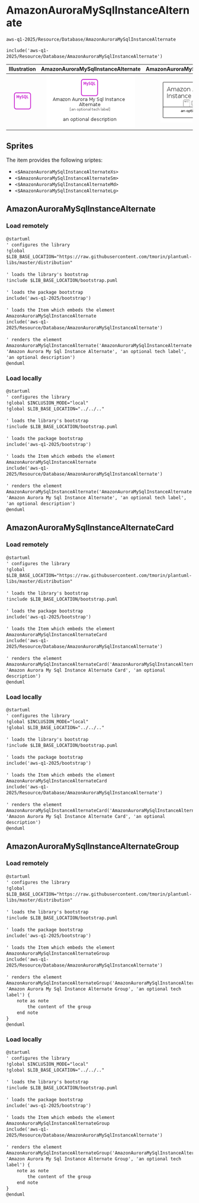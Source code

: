# AmazonAuroraMySqlInstanceAlternate


```text
aws-q1-2025/Resource/Database/AmazonAuroraMySqlInstanceAlternate
```

```text
include('aws-q1-2025/Resource/Database/AmazonAuroraMySqlInstanceAlternate')
```



| Illustration | AmazonAuroraMySqlInstanceAlternate | AmazonAuroraMySqlInstanceAlternateCard | AmazonAuroraMySqlInstanceAlternateGroup |
| :---: | :---: | :---: | :---: |
| ![illustration for Illustration](../../../aws-q1-2025/Resource/Database/AmazonAuroraMySqlInstanceAlternate.png) | ![illustration for AmazonAuroraMySqlInstanceAlternate](../../../aws-q1-2025/Resource/Database/AmazonAuroraMySqlInstanceAlternate.Local.png) | ![illustration for AmazonAuroraMySqlInstanceAlternateCard](../../../aws-q1-2025/Resource/Database/AmazonAuroraMySqlInstanceAlternateCard.Local.png) | ![illustration for AmazonAuroraMySqlInstanceAlternateGroup](../../../aws-q1-2025/Resource/Database/AmazonAuroraMySqlInstanceAlternateGroup.Local.png) |



## Sprites
The item provides the following sriptes:

- `<$AmazonAuroraMySqlInstanceAlternateXs>`
- `<$AmazonAuroraMySqlInstanceAlternateSm>`
- `<$AmazonAuroraMySqlInstanceAlternateMd>`
- `<$AmazonAuroraMySqlInstanceAlternateLg>`





## AmazonAuroraMySqlInstanceAlternate

### Load remotely
```plantuml
@startuml
' configures the library
!global $LIB_BASE_LOCATION="https://raw.githubusercontent.com/tmorin/plantuml-libs/master/distribution"

' loads the library's bootstrap
!include $LIB_BASE_LOCATION/bootstrap.puml

' loads the package bootstrap
include('aws-q1-2025/bootstrap')

' loads the Item which embeds the element AmazonAuroraMySqlInstanceAlternate
include('aws-q1-2025/Resource/Database/AmazonAuroraMySqlInstanceAlternate')

' renders the element
AmazonAuroraMySqlInstanceAlternate('AmazonAuroraMySqlInstanceAlternate', 'Amazon Aurora My Sql Instance Alternate', 'an optional tech label', 'an optional description')
@enduml
```

### Load locally
```plantuml
@startuml
' configures the library
!global $INCLUSION_MODE="local"
!global $LIB_BASE_LOCATION="../../.."

' loads the library's bootstrap
!include $LIB_BASE_LOCATION/bootstrap.puml

' loads the package bootstrap
include('aws-q1-2025/bootstrap')

' loads the Item which embeds the element AmazonAuroraMySqlInstanceAlternate
include('aws-q1-2025/Resource/Database/AmazonAuroraMySqlInstanceAlternate')

' renders the element
AmazonAuroraMySqlInstanceAlternate('AmazonAuroraMySqlInstanceAlternate', 'Amazon Aurora My Sql Instance Alternate', 'an optional tech label', 'an optional description')
@enduml
```

## AmazonAuroraMySqlInstanceAlternateCard

### Load remotely
```plantuml
@startuml
' configures the library
!global $LIB_BASE_LOCATION="https://raw.githubusercontent.com/tmorin/plantuml-libs/master/distribution"

' loads the library's bootstrap
!include $LIB_BASE_LOCATION/bootstrap.puml

' loads the package bootstrap
include('aws-q1-2025/bootstrap')

' loads the Item which embeds the element AmazonAuroraMySqlInstanceAlternateCard
include('aws-q1-2025/Resource/Database/AmazonAuroraMySqlInstanceAlternate')

' renders the element
AmazonAuroraMySqlInstanceAlternateCard('AmazonAuroraMySqlInstanceAlternateCard', 'Amazon Aurora My Sql Instance Alternate Card', 'an optional description')
@enduml
```

### Load locally
```plantuml
@startuml
' configures the library
!global $INCLUSION_MODE="local"
!global $LIB_BASE_LOCATION="../../.."

' loads the library's bootstrap
!include $LIB_BASE_LOCATION/bootstrap.puml

' loads the package bootstrap
include('aws-q1-2025/bootstrap')

' loads the Item which embeds the element AmazonAuroraMySqlInstanceAlternateCard
include('aws-q1-2025/Resource/Database/AmazonAuroraMySqlInstanceAlternate')

' renders the element
AmazonAuroraMySqlInstanceAlternateCard('AmazonAuroraMySqlInstanceAlternateCard', 'Amazon Aurora My Sql Instance Alternate Card', 'an optional description')
@enduml
```

## AmazonAuroraMySqlInstanceAlternateGroup

### Load remotely
```plantuml
@startuml
' configures the library
!global $LIB_BASE_LOCATION="https://raw.githubusercontent.com/tmorin/plantuml-libs/master/distribution"

' loads the library's bootstrap
!include $LIB_BASE_LOCATION/bootstrap.puml

' loads the package bootstrap
include('aws-q1-2025/bootstrap')

' loads the Item which embeds the element AmazonAuroraMySqlInstanceAlternateGroup
include('aws-q1-2025/Resource/Database/AmazonAuroraMySqlInstanceAlternate')

' renders the element
AmazonAuroraMySqlInstanceAlternateGroup('AmazonAuroraMySqlInstanceAlternateGroup', 'Amazon Aurora My Sql Instance Alternate Group', 'an optional tech label') {
    note as note
        the content of the group
    end note
}
@enduml
```

### Load locally
```plantuml
@startuml
' configures the library
!global $INCLUSION_MODE="local"
!global $LIB_BASE_LOCATION="../../.."

' loads the library's bootstrap
!include $LIB_BASE_LOCATION/bootstrap.puml

' loads the package bootstrap
include('aws-q1-2025/bootstrap')

' loads the Item which embeds the element AmazonAuroraMySqlInstanceAlternateGroup
include('aws-q1-2025/Resource/Database/AmazonAuroraMySqlInstanceAlternate')

' renders the element
AmazonAuroraMySqlInstanceAlternateGroup('AmazonAuroraMySqlInstanceAlternateGroup', 'Amazon Aurora My Sql Instance Alternate Group', 'an optional tech label') {
    note as note
        the content of the group
    end note
}
@enduml
```

